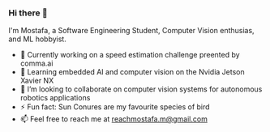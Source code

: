 ### Hi there 👋

I'm Mostafa, a Software Engineering Student, Computer Vision enthusias, and ML hobbyist.  

- 🔭 Currently working on a speed estimation challenge preented by comma.ai 
- 🌱 Learning embedded AI and computer vision on the Nvidia Jetson Xavier NX
- 👯 I’m looking to collaborate on computer vision systems for autonomous robotics applications
-  ⚡ Fun fact: Sun Conures are my favourite species of bird
- 📫 Feel free to reach me at <reachmostafa.m@gmail.com>


<!--
**Mostafathereal/Mostafathereal** is a ✨ _special_ ✨ repository because its `README.md` (this file) appears on your GitHub profile.

Here are some ideas to get you started:

- 🔭 I’m currently working on ...
- 🌱 I’m currently learning ...
- 👯 I’m looking to collaborate on ...
- 🤔 I’m looking for help with ...
- 💬 Ask me about ...
- 📫 How to reach me: ...
- 😄 Pronouns: ...
- ⚡ Fun fact: ...
-->
